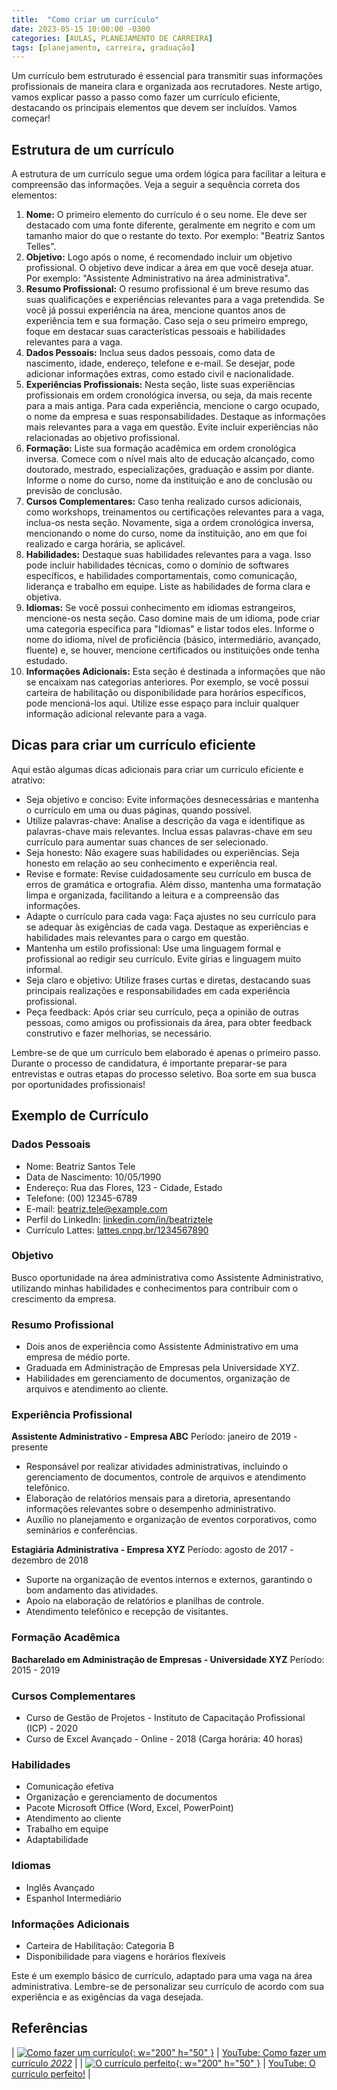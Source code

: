 ```yaml
---
title:  "Como criar um currículo"
date: 2023-05-15 10:00:00 -0300
categories: [AULAS, PLANEJAMENTO DE CARREIRA]
tags: [planejamento, carreira, graduação]
---
```

Um currículo bem estruturado é essencial para transmitir suas informações profissionais de maneira clara e organizada aos recrutadores. Neste artigo, vamos explicar passo a passo como fazer um currículo eficiente, destacando os principais elementos que devem ser incluídos. Vamos começar!

## Estrutura de um currículo

A estrutura de um currículo segue uma ordem lógica para facilitar a leitura e compreensão das informações. Veja a seguir a sequência correta dos elementos:

1. **Nome:** O primeiro elemento do currículo é o seu nome. Ele deve ser destacado com uma fonte diferente, geralmente em negrito e com um tamanho maior do que o restante do texto. Por exemplo: "Beatriz Santos Telles".
2. **Objetivo:** Logo após o nome, é recomendado incluir um objetivo profissional. O objetivo deve indicar a área em que você deseja atuar. Por exemplo: "Assistente Administrativo na área administrativa".
3. **Resumo Profissional:** O resumo profissional é um breve resumo das suas qualificações e experiências relevantes para a vaga pretendida. Se você já possui experiência na área, mencione quantos anos de experiência tem e sua formação. Caso seja o seu primeiro emprego, foque em destacar suas características pessoais e habilidades relevantes para a vaga.
4. **Dados Pessoais:** Inclua seus dados pessoais, como data de nascimento, idade, endereço, telefone e e-mail. Se desejar, pode adicionar informações extras, como estado civil e nacionalidade.
5. **Experiências Profissionais:** Nesta seção, liste suas experiências profissionais em ordem cronológica inversa, ou seja, da mais recente para a mais antiga. Para cada experiência, mencione o cargo ocupado, o nome da empresa e suas responsabilidades. Destaque as informações mais relevantes para a vaga em questão. Evite incluir experiências não relacionadas ao objetivo profissional.
6. **Formação:** Liste sua formação acadêmica em ordem cronológica inversa. Comece com o nível mais alto de educação alcançado, como doutorado, mestrado, especializações, graduação e assim por diante. Informe o nome do curso, nome da instituição e ano de conclusão ou previsão de conclusão.
7. **Cursos Complementares:** Caso tenha realizado cursos adicionais, como workshops, treinamentos ou certificações relevantes para a vaga, inclua-os nesta seção. Novamente, siga a ordem cronológica inversa, mencionando o nome do curso, nome da instituição, ano em que foi realizado e carga horária, se aplicável.
8. **Habilidades:** Destaque suas habilidades relevantes para a vaga. Isso pode incluir habilidades técnicas, como o domínio de softwares específicos, e habilidades comportamentais, como comunicação, liderança e trabalho em equipe. Liste as habilidades de forma clara e objetiva.
9. **Idiomas:** Se você possui conhecimento em idiomas estrangeiros, mencione-os nesta seção. Caso domine mais de um idioma, pode criar uma categoria específica para "Idiomas" e listar todos eles. Informe o nome do idioma, nível de proficiência (básico, intermediário, avançado, fluente) e, se houver, mencione certificados ou instituições onde tenha estudado.
10. **Informações Adicionais:** Esta seção é destinada a informações que não se encaixam nas categorias anteriores. Por exemplo, se você possui carteira de habilitação ou disponibilidade para horários específicos, pode mencioná-los aqui. Utilize esse espaço para incluir qualquer informação adicional relevante para a vaga.

## Dicas para criar um currículo eficiente

Aqui estão algumas dicas adicionais para criar um currículo eficiente e atrativo:

- Seja objetivo e conciso: Evite informações desnecessárias e mantenha o currículo em uma ou duas páginas, quando possível.
- Utilize palavras-chave: Analise a descrição da vaga e identifique as palavras-chave mais relevantes. Inclua essas palavras-chave em seu currículo para aumentar suas chances de ser selecionado.
- Seja honesto: Não exagere suas habilidades ou experiências. Seja honesto em relação ao seu conhecimento e experiência real.
- Revise e formate: Revise cuidadosamente seu currículo em busca de erros de gramática e ortografia. Além disso, mantenha uma formatação limpa e organizada, facilitando a leitura e a compreensão das informações.
- Adapte o currículo para cada vaga: Faça ajustes no seu currículo para se adequar às exigências de cada vaga. Destaque as experiências e habilidades mais relevantes para o cargo em questão.
- Mantenha um estilo profissional: Use uma linguagem formal e profissional ao redigir seu currículo. Evite gírias e linguagem muito informal.
- Seja claro e objetivo: Utilize frases curtas e diretas, destacando suas principais realizações e responsabilidades em cada experiência profissional.
- Peça feedback: Após criar seu currículo, peça a opinião de outras pessoas, como amigos ou profissionais da área, para obter feedback construtivo e fazer melhorias, se necessário.

Lembre-se de que um currículo bem elaborado é apenas o primeiro passo. Durante o processo de candidatura, é importante preparar-se para entrevistas e outras etapas do processo seletivo. Boa sorte em sua busca por oportunidades profissionais!

## Exemplo de Currículo

### Dados Pessoais

- Nome: Beatriz Santos Tele
- Data de Nascimento: 10/05/1990
- Endereço: Rua das Flores, 123 - Cidade, Estado
- Telefone: (00) 12345-6789
- E-mail: [beatriz.tele@example.com](mailto:beatriz.tele@example.com)
- Perfil do LinkedIn: [linkedin.com/in/beatriztele](https://www.linkedin.com/in/beatriztele)
- Currículo Lattes: [lattes.cnpq.br/1234567890](http://lattes.cnpq.br/1234567890)

### Objetivo

Busco oportunidade na área administrativa como Assistente Administrativo, utilizando minhas habilidades e conhecimentos para contribuir com o crescimento da empresa.

### Resumo Profissional

- Dois anos de experiência como Assistente Administrativo em uma empresa de médio porte.
- Graduada em Administração de Empresas pela Universidade XYZ.
- Habilidades em gerenciamento de documentos, organização de arquivos e atendimento ao cliente.

### Experiência Profissional

**Assistente Administrativo - Empresa ABC**
Período: janeiro de 2019 - presente

- Responsável por realizar atividades administrativas, incluindo o gerenciamento de documentos, controle de arquivos e atendimento telefônico.
- Elaboração de relatórios mensais para a diretoria, apresentando informações relevantes sobre o desempenho administrativo.
- Auxílio no planejamento e organização de eventos corporativos, como seminários e conferências.

**Estagiária Administrativa - Empresa XYZ**
Período: agosto de 2017 - dezembro de 2018

- Suporte na organização de eventos internos e externos, garantindo o bom andamento das atividades.
- Apoio na elaboração de relatórios e planilhas de controle.
- Atendimento telefônico e recepção de visitantes.

### Formação Acadêmica

**Bacharelado em Administração de Empresas - Universidade XYZ**
Período: 2015 - 2019

### Cursos Complementares

- Curso de Gestão de Projetos - Instituto de Capacitação Profissional (ICP) - 2020
- Curso de Excel Avançado - Online - 2018 (Carga horária: 40 horas)

### Habilidades

- Comunicação efetiva
- Organização e gerenciamento de documentos
- Pacote Microsoft Office (Word, Excel, PowerPoint)
- Atendimento ao cliente
- Trabalho em equipe
- Adaptabilidade

### Idiomas

- Inglês Avançado
- Espanhol Intermediário

### Informações Adicionais

- Carteira de Habilitação: Categoria B
- Disponibilidade para viagens e horários flexíveis

Este é um exemplo básico de currículo, adaptado para uma vaga na área administrativa. Lembre-se de personalizar seu currículo de acordo com sua experiência e as exigências da vaga desejada.

## Referências

| [![Como fazer um currículo](http://img.youtube.com/vi/4u4cHkBskzo/0.jpg){: w="200" h="50" }](http://www.youtube.com/watch?v=4u4cHkBskzo) | [YouTube: Como fazer um currículo *2022*](https://www.youtube.com/watch?v=4u4cHkBskzo) |
| [![O currículo perfeito](http://img.youtube.com/vi/HensKLtZW-w/0.jpg){: w="200" h="50" }](http://www.youtube.com/watch?v=HensKLtZW-w) | [YouTube: O currículo perfeito!](https://www.youtube.com/watch?v=HensKLtZW-w) |

